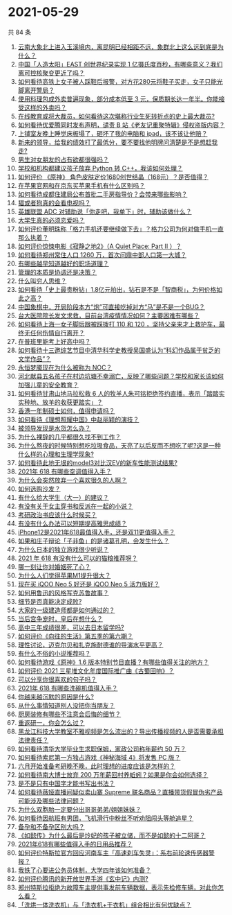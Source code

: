 # 2021-05-29

共 84 条

<!-- BEGIN -->
<!-- 最后更新时间 Sat May 29 2021 08:36:55 GMT+0800 (China Standard Time) -->

1. [云南大象北上进入玉溪境内，离昆明已经相距不远，象群北上这么远到底是为什么？](https://www.zhihu.com/question/461780294)
2. [中国「人造太阳」EAST 创世界纪录实现 1
   亿摄氏度百秒，有哪些意义？我们离可控核聚变更近了吗？](https://www.zhihu.com/question/461890685)
3. [如何看待高铁上女子被人踩鞋后报警，对方花280元将鞋子买走，女子只能光脚离开警局？](https://www.zhihu.com/question/461397187)
4. [使用料理包成外卖普遍现象，部分成本低至 3
   元，保质期长达一年半。你能接受这样的外卖吗？](https://www.zhihu.com/question/461747523)
5. [在线教育或将大裁员，如何看待这次堪称行业生死转折点的史上最大裁员?](https://www.zhihu.com/question/461837840)
6. [如何看待优爱腾同时发布声明，谴责 B
   站《老友记重聚特辑》侵权盗版内容？](https://www.zhihu.com/question/461879768)
7. [上铺室友晚上睡觉床板塌了，砸坏了我的电脑和
   ipad，该不该让他赔？](https://www.zhihu.com/question/460572374)
8. [新来的领导，给我的绩效打了最低分，要不要找他明牌问清楚是不是想赶我走?](https://www.zhihu.com/question/454250798)
9. [男生对女朋友的占有欲都很强吗？](https://www.zhihu.com/question/332142062)
10. [学校和机构都建议孩子放弃 Python 转
    C++，我该如何处理？](https://www.zhihu.com/question/460432138)
11. [如何评价 《原神》
    角色皮肤定价1680创世结晶（168元）？是否值得？](https://www.zhihu.com/question/461933175)
12. [在苹果官网和在京东买苹果手机有什么区别吗？](https://www.zhihu.com/question/381430800)
13. [如何看待成都住建局公布首批二手房指导价？会带来哪些影响？](https://www.zhihu.com/question/461860619)
14. [猫或者狗真的会看电视吗？](https://www.zhihu.com/question/31559547)
15. [英雄联盟 ADC 对辅助说「你走吧，我单下」时，辅助该做什么？](https://www.zhihu.com/question/461571906)
16. [大学生真的必须恋爱吗？](https://www.zhihu.com/question/460593007)
17. [如何评价董明珠称「格力手机还要继续做下去」？格力公司为何对做手机一直那么执着？](https://www.zhihu.com/question/461458064)
18. [如何评价惊悚电影《寂静之地2》（A Quiet Place: Part II
    ）？](https://www.zhihu.com/question/370601326)
19. [如何看待郑州常住人口 1260 万，首次问鼎中部人口第一大城？](https://www.zhihu.com/question/461641467)
20. [有哪些越早知道越好的职场道理？](https://www.zhihu.com/question/440192492)
21. [管理的本质是协调还是决策？](https://www.zhihu.com/question/453320234)
22. [什么叫穷人思维？](https://www.zhihu.com/question/458970752)
23. [如何看待「史上最贵粉钻」1.8亿元拍出，钻石是不是「智商税」，为何价格如此之高？](https://www.zhihu.com/question/461615316)
24. [中国象棋中，开局阶段本方“炮”可直接吃掉对方“马”是不是一个BUG？](https://www.zhihu.com/question/41478929)
25. [台大医院院长发文求救，目前台湾疫情情况如何？主要困难有哪些？](https://www.zhihu.com/question/461718906)
26. [如何看待上海一女子脚后跟被踩拨打 110 和 120
    ，坚持父亲来才上救护车，最终无任何伤情自行离开？](https://www.zhihu.com/question/461492198)
27. [在普班里能考上好高中吗？](https://www.zhihu.com/question/461217311)
28. [如何看待十三邀综艺节目中清华科学史教授吴国盛认为“科幻作品属于贫乏的文学作品”？](https://www.zhihu.com/question/461687691)
29. [永恒梦魇现在为什么被称为 NOC？](https://www.zhihu.com/question/282834520)
30. [河北献县五名孩子在村边坑塘不幸溺亡，反映了哪些问题？学校和家长该如何加强儿童的安全教育？](https://www.zhihu.com/question/460922649)
31. [如何看待甘肃山地马拉松救 6
    人的牧羊人朱可铭拒绝签约直播，表示「踏踏实实种地、放羊的收获更踏实」？](https://www.zhihu.com/question/461751615)
32. [香港一年制硕士如何，值得申请吗？](https://www.zhihu.com/question/328725210)
33. [如何看待《理想照耀中国》中赵丽颖的演技？](https://www.zhihu.com/question/461761569)
34. [被领导发现是水货怎么办？](https://www.zhihu.com/question/449779149)
35. [为什么裸辞的几乎都很久找不到工作？](https://www.zhihu.com/question/430872977)
36. [为什么熬夜的时候特别想吃垃圾食品，天亮了以后反而不想吃了呢?这是一种什么样的心理和生理学现象?](https://www.zhihu.com/question/461602496)
37. [如何看待此地无垠的model3对比汉EV的新车性能测试结果?](https://www.zhihu.com/question/461659083)
38. [2021年 618 有哪些空调值得入手？](https://www.zhihu.com/question/457255328)
39. [为什么会突然放弃一个喜欢很久的人啊？](https://www.zhihu.com/question/460720687)
40. [如何选购沙发？](https://www.zhihu.com/question/21234862)
41. [有什么给大学生（大一）的建议？](https://www.zhihu.com/question/454325478)
42. [有没有关于女主穿书和反派在一起的小说？](https://www.zhihu.com/question/373863774)
43. [考研政治书应该什么时候买？](https://www.zhihu.com/question/454824118)
44. [有没有什么办法可以短期提高雅思成绩？](https://www.zhihu.com/question/428867238)
45. [iPhone12是2021年618最值得入手，还是双11更值得入手？](https://www.zhihu.com/question/457788834)
46. [如果和庄子辩论「子非鱼」的是诸葛孔明，会发生什么？](https://www.zhihu.com/question/37365778)
47. [为什么日本的独立游戏很少听说？](https://www.zhihu.com/question/461643976)
48. [2021 年 618 有没有什么可以的猫粮推荐呀？](https://www.zhihu.com/question/455949023)
49. [哪一刻让你对婚姻死了心？](https://www.zhihu.com/question/311171163)
50. [为什么人们觉得苹果M1提升很大？](https://www.zhihu.com/question/461342293)
51. [现在买 iQOO Neo 5 好还是 iQOO Neo 5
    活力版好？](https://www.zhihu.com/question/459079821)
52. [如何用鲁迅的风格写克苏鲁故事？](https://www.zhihu.com/question/68136237)
53. [细节是否真能决定成败?](https://www.zhihu.com/question/461706209)
54. [大家的一级建造师都是如何通过的？](https://www.zhihu.com/question/446875392)
55. [当后宫争宠时，皇后在想什么？](https://www.zhihu.com/question/453175790)
56. [高中三年成绩很差，可以去日本留学吗?](https://www.zhihu.com/question/455422060)
57. [如何评价《向往的生活》第五季的第六期？](https://www.zhihu.com/question/461905165)
58. [理性讨论，迈克尔贝和扎克施耐德谁的导演水平更高？](https://www.zhihu.com/question/461544127)
59. [有什么不俗的小说推荐吗？](https://www.zhihu.com/question/433483283)
60. [如何看待游戏《原神》1.6
    版本特别节目直播？有哪些值得关注的地方？](https://www.zhihu.com/question/461839789)
61. [如何评价 2021 三星堆文化年度国际推广曲《古蜀回响》？](https://www.zhihu.com/question/461933253)
62. [可以分享你很喜欢的句子吗？](https://www.zhihu.com/question/455721542)
63. [2021年 618 有哪些洗碗机值得入手？](https://www.zhihu.com/question/457255383)
64. [你越来越沉默的原因是什么?](https://www.zhihu.com/question/412546017)
65. [从什么事情知道别人没把你当朋友？](https://www.zhihu.com/question/360519545)
66. [厨房装修有哪些不注意会后悔的细节？](https://www.zhihu.com/question/340540614)
67. [重返研一，你会怎么过？](https://www.zhihu.com/question/351675467)
68. [黑龙江科技大学教室不雅视频是怎么流出的？导出传播视频的人是否需要承担法律责任？](https://www.zhihu.com/question/461646094)
69. [如何看待清华大学毕业生求职保姆，家政公司称年薪约 50 万？](https://www.zhihu.com/question/461763906)
70. [如何看待索尼第一方独占游戏《神秘海域 4》将发售 PC 版？](https://www.zhihu.com/question/461623742)
71. [六月开始准备考研晚不晚，此时理想的进度应该是怎样的？](https://www.zhihu.com/question/397607227)
72. [如何看待南大博士放弃 200
    万年薪回村养蚯蚓？如果是你会如何选择？](https://www.zhihu.com/question/461644691)
73. [是不是只有中国字才能书写出书法？](https://www.zhihu.com/question/453735972)
74. [如何看待薇娅直播间疑似卖山寨 Supreme
    联名商品？直播带货假冒伪劣产品可能涉及哪些法律问题？](https://www.zhihu.com/question/460636279)
75. [为什么双胞胎一定要分出哥哥弟弟/姐姐妹妹？](https://www.zhihu.com/question/40577784)
76. [如何看待因航班有男团，飞机滑行中粉丝不听劝阻闯头等舱追星？](https://www.zhihu.com/question/461634572)
77. [备孕和不备孕区别大吗？](https://www.zhihu.com/question/438113905)
78. [《如懿传》为什么最后是炩妃的孩子被立储，而不是如懿的十二阿哥？](https://www.zhihu.com/question/400574419)
79. [2021年618有哪些值得入手的日用品推荐？](https://www.zhihu.com/question/460708555)
80. [如何评价特斯拉官方回应河南车主「高速刹车失灵」：系右前轮速传感器警报？](https://www.zhihu.com/question/461826911)
81. [我铁了心要进公务员体制，大学四年该如何准备？](https://www.zhihu.com/question/445991615)
82. [如何评价腾讯的新开放世界手游《玄中记》内测?](https://www.zhihu.com/question/460514093)
83. [郑州特斯拉拒绝为故障车主提供事发前车辆数据，表示先检修车辆，对此你怎么看？](https://www.zhihu.com/question/461683066)
84. [「洗烘一体洗衣机」与「洗衣机+干衣机」组合相比有何优缺点？](https://www.zhihu.com/question/22223247)

<!-- END -->
